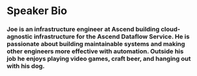 # Speaker Bio

### Joe is an infrastructure engineer at Ascend building cloud-agnostic infrastructure for the Ascend Dataflow Service. He is passionate about building maintainable systems and making other engineers more effective with automation. Outside his job he enjoys playing video games, craft beer, and hanging out with his dog.